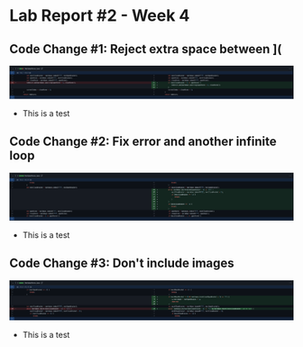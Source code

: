 # Lab Report #2 - Week 4

## Code Change #1: Reject extra space between ](
![Image](/images/Code-Error-1.png)
* This is a test

## Code Change #2: Fix error and another infinite loop
![Image](/images/Code-Error-2.png)
* This is a test

## Code Change #3: Don't include images
![Image](/images/Code-Error-3.png)
* This is a test
